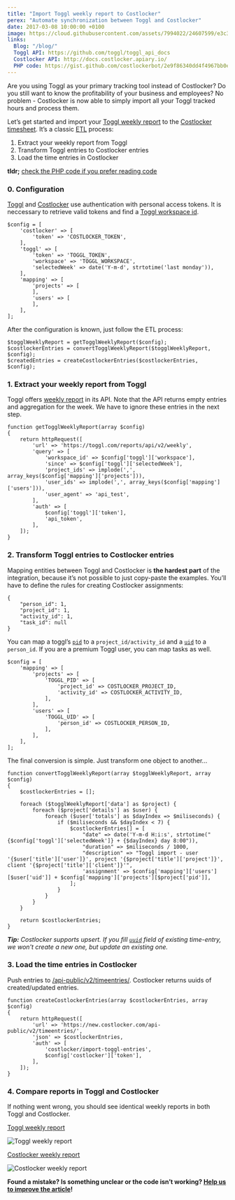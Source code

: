 ```yaml
---
title: "Import Toggl weekly report to Costlocker"
perex: "Automate synchronization between Toggl and Costlocker"
date: 2017-03-08 10:00:00 +0100
image: https://cloud.githubusercontent.com/assets/7994022/24607599/e3c37312-1872-11e7-82d2-e4ce7d7c490a.png
links:
  Blog: "/blog/"
  Toggl API: https://github.com/toggl/toggl_api_docs
  Costlocker API: http://docs.costlocker.apiary.io/
  PHP code: https://gist.github.com/costlockerbot/2e9f86340dd4f4967bb0ebc69dc623ea
---
```


Are you using Toggl as your primary tracking tool instead of Costlocker?
Do you still want to know the profitability of your business and employees?
No problem - Costlocker is now able to simply import all your Toggl tracked hours and process them.

Let’s get started and import your [Toggl weekly report](https://www.toggl.com/app/reports/weekly/)
to the [Costlocker timesheet](https://new-n1.costlocker.com/timesheet/weekly).
It’s a classic [ETL](https://en.wikipedia.org/wiki/Extract,_transform,_load) process:

1. Extract your weekly report from Toggl
1. Transform Toggl entries to Costlocker entries
1. Load the time entries in Costlocker

**tldr;** [check the PHP code if you prefer reading code](https://gist.github.com/costlockerbot/2e9f86340dd4f4967bb0ebc69dc623ea)

### 0. Configuration

[Toggl](https://www.toggl.com/app/profile) and 
[Costlocker](https://new.costlocker.com/api-token)
use authentication with personal access tokens.
It is neccessary to retrieve valid tokens and find a
[Toggl workspace id](https://github.com/toggl/toggl_api_docs/blob/master/reports.md#request-parameters).

```php?start_inline=true
$config = [
    'costlocker' => [
        'token' => 'COSTLOCKER_TOKEN',
    ],
    'toggl' => [
        'token' => 'TOGGL_TOKEN',
        'workspace' => 'TOGGL_WORKSPACE',
        'selectedWeek' => date('Y-m-d', strtotime('last monday')),
    ],
    'mapping' => [
        'projects' => [
        ],
        'users' => [
        ],
    ],
];
```

After the configuration is known, just follow the ETL process:

```php?start_inline=true
$togglWeeklyReport = getTogglWeeklyReport($config);
$costlockerEntries = convertTogglWeeklyReport($togglWeeklyReport, $config);
$createdEntries = createCostlockerEntries($costlockerEntries, $config);
```

### 1. Extract your weekly report from Toggl

Toggl offers [weekly report](https://github.com/toggl/toggl_api_docs/blob/master/reports/weekly.md)
in its API. 
Note that the API returns empty entries and aggregation for the week.
We have to ignore these entries in the next step.

```php?start_inline=true
function getTogglWeeklyReport(array $config)
{
    return httpRequest([
        'url' => 'https://toggl.com/reports/api/v2/weekly',
        'query' => [
            'workspace_id' => $config['toggl']['workspace'],
            'since' => $config['toggl']['selectedWeek'],
            'project_ids' => implode(',', array_keys($config['mapping']['projects'])),
            'user_ids' => implode(',', array_keys($config['mapping']['users'])),
            'user_agent' => 'api_test',
        ],
        'auth' => [
            $config['toggl']['token'],
            'api_token',
        ],
    ]);
}
```

### 2. Transform Toggl entries to Costlocker entries

Mapping entities between Toggl and Costlocker is **the hardest part** of the integration, 
because it’s not possible to just copy-paste the examples. 
You’ll have to define the rules for creating Costlocker assignments:

```
{
    "person_id": 1,
    "project_id": 1,
    "activity_id": 1,
    "task_id": null
}
```

You can map a toggl’s [`pid`](https://github.com/toggl/toggl_api_docs/blob/master/chapters/time_entries.md) 
to a `project_id/activity_id` and 
a [`uid`](https://github.com/toggl/toggl_api_docs/blob/master/chapters/time_entries.md) to a `person_id`.
If you are a premium Toggl user, you can map tasks as well.

```php?start_inline=true
$config = [
    'mapping' => [
        'projects' => [
            'TOGGL_PID' => [
                'project_id' => COSTLOCKER_PROJECT_ID,
                'activity_id' => COSTLOCKER_ACTIVITY_ID,
            ],
        ],
        'users' => [
            'TOGGL_UID' => [
                'person_id' => COSTLOCKER_PERSON_ID,
            ],
        ],
    ],
];
```

The final conversion is simple. Just transform one object to another...


```php?start_inline=true
function convertTogglWeeklyReport(array $togglWeeklyReport, array $config)
{
    $costlockerEntries = [];
 
    foreach ($togglWeeklyReport['data'] as $project) {
        foreach ($project['details'] as $user) {
            foreach ($user['totals'] as $dayIndex => $miliseconds) {
                if ($miliseconds && $dayIndex < 7) {
                    $costlockerEntries[] = [
                        "date" => date('Y-m-d H:i:s', strtotime("{$config['toggl']['selectedWeek']} + {$dayIndex} day 8:00")), 
                        "duration" => $miliseconds / 1000,
                        "description" => "Toggl import - user '{$user['title']['user']}', project '{$project['title']['project']}', client '{$project['title']['client']}'",
                        'assignment' => $config['mapping']['users'][$user['uid']] + $config['mapping']['projects'][$project['pid']],
                    ];
                }
            }
        }
    }
 
    return $costlockerEntries;
}
```

_**Tip:** Costlocker supports upsert. If you fill [`uuid`](http://docs.costlocker.apiary.io/#reference/0/time-entries/create/update-time-entries) field of existing time-entry, we won't create a new one, but update an existing one._

### 3. Load the time entries in Costlocker

Push entries to
[/api-public/v2/timeentries/](http://docs.costlocker.apiary.io/#reference/0/time-entries/create/update-time-entries).
Costlocker returns uuids of created/updated entries.

```php?start_inline=true
function createCostlockerEntries(array $costlockerEntries, array $config)
{
    return httpRequest([
        'url' => 'https://new.costlocker.com/api-public/v2/timeentries/',
        'json' => $costlockerEntries,
        'auth' => [
            'costlocker/import-toggl-entries',
            $config['costlocker']['token'],
        ],
    ]);
}
```

### 4. Compare reports in Toggl and Costlocker

If nothing went wrong, you should see identical weekly reports in both Toggl and Costlocker.

[Toggl weekly report](https://www.toggl.com/app/reports/weekly/)

![Toggl weekly report](https://cloud.githubusercontent.com/assets/7994022/24607599/e3c37312-1872-11e7-82d2-e4ce7d7c490a.png)

[Costlocker weekly report](https://new-n1.costlocker.com/timesheet/weekly)

![Costlocker weekly report](https://cloud.githubusercontent.com/assets/7994022/24607626/02cc69d0-1873-11e7-96a9-f73ee84f58ba.png)

**Found a mistake? Is something unclear or the code isn’t working?
[Help us to improve the article](https://github.com/costlocker/costlocker.github.io/issues)!**
